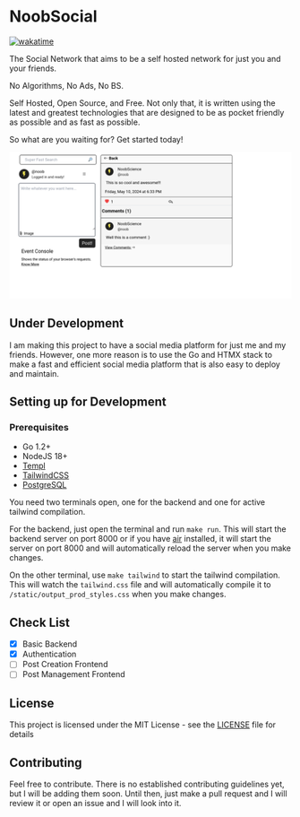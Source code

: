 # NoobSocial

[![wakatime](https://wakatime.com/badge/user/7bd238cb-c7ea-4e56-abe2-0b6ae36ff252/project/018b7110-76e1-42c4-8efc-b616eb7f6a4b.svg)](https://wakatime.com/badge/user/7bd238cb-c7ea-4e56-abe2-0b6ae36ff252/project/018b7110-76e1-42c4-8efc-b616eb7f6a4b)

The Social Network that aims to be a self hosted network for just you and your friends.

No Algorithms, No Ads, No BS.

Self Hosted, Open Source, and Free. Not only that, it is written using the latest and greatest technologies that are designed to be as pocket friendly as possible and as fast as possible.

So what are you waiting for? Get started today!

![Screenshot](screenshot.png)

## Under Development

I am making this project to have a social media platform for just me and my friends. However, one more reason is to use the Go and HTMX stack to make a fast and efficient social media platform that is also easy to deploy and maintain.

## Setting up for Development

### Prerequisites

- Go 1.2+
- NodeJS 18+
- [Templ](https://github.com/a-h/templ)
- [TailwindCSS](https://tailwindcss.com/)
- [PostgreSQL](https://www.postgresql.org/)

You need two terminals open, one for the backend and one for active tailwind compilation.

For the backend, just open the terminal and run `make run`. This will start the backend server on port 8000 or if you have [air](https://github.com/cosmtrek/air) installed, it will start the server on port 8000 and will automatically reload the server when you make changes.

On the other terminal, use `make tailwind` to start the tailwind compilation. This will watch the `tailwind.css` file and will automatically compile it to `/static/output_prod_styles.css` when you make changes.

## Check List

- [x] Basic Backend
- [x] Authentication
- [ ] Post Creation Frontend
- [ ] Post Management Frontend

## License

This project is licensed under the MIT License - see the [LICENSE](LICENSE) file for details

## Contributing

Feel free to contribute. There is no established contributing guidelines yet, but I will be adding them soon. Until then, just make a pull request and I will review it or open an issue and I will look into it.
